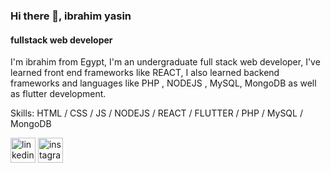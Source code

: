 ### Hi there 👋, ibrahim yasin
#### fullstack web developer
I'm ibrahim from Egypt, I'm an undergraduate full stack web developer, I've learned front end frameworks like REACT, I also learned backend frameworks and languages like PHP , NODEJS , MySQL, MongoDB as well as flutter development.

Skills: HTML / CSS / JS / NODEJS / REACT / FLUTTER / PHP / MySQL / MongoDB



[<img src='https://cdn.jsdelivr.net/npm/simple-icons@3.0.1/icons/linkedin.svg' alt='linkedin' height='40'>](https://www.linkedin.com/in/ibrahim-yasin-23501a250/)  [<img src='https://cdn.jsdelivr.net/npm/simple-icons@3.0.1/icons/instagram.svg' alt='instagram' height='40'>](https://www.instagram.com/1brah1m_ya?igsh=MWlreTAzaXVxMHVxbA==) 

